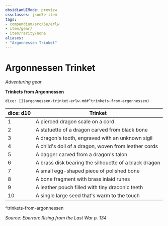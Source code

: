 ```yaml
---
obsidianUIMode: preview
cssclasses: json5e-item
tags:
- compendium/src/5e/erlw
- item/gear/
- item/rarity/none
aliases: 
- "Argonnessen Trinket"
---
```

# Argonnessen Trinket
*Adventuring gear*  


**Trinkets from Argonnessen**

`dice: [](argonnessen-trinket-erlw.md#^trinkets-from-argonnessen)`

| dice: d10 | Trinket |
|-----------|---------|
| 1 | A pierced dragon scale on a cord |
| 2 | A statuette of a dragon carved from black bone |
| 3 | A dragon's tooth, engraved with an unknown sigil |
| 4 | A child's doll of a dragon, woven from leather cords |
| 5 | A dagger carved from a dragon's talon |
| 6 | A brass disk bearing the silhouette of a black dragon |
| 7 | A small egg-shaped piece of polished bone |
| 8 | A bone fragment with brass inlaid runes |
| 9 | A leather pouch filled with tiny draconic teeth |
| 10 | A single large seed that's warm to the touch |
^trinkets-from-argonnessen

*Source: Eberron: Rising from the Last War p. 134*